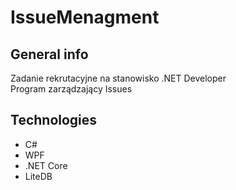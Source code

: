 # IssueMenagment
## General info
Zadanie rekrutacyjne na stanowisko .NET Developer  
Program zarządzający Issues
## Technologies
* C#
* WPF
* .NET Core
* LiteDB
